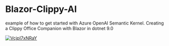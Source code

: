 # Blazor-Clippy-AI

example of how to get started with Azure OpenAI Semantic Kernel. Creating a Clippy Office Companion with Blazor in dotnet 9.0

[![VcjpI7xNRaY](https://img.youtube.com/vi/VcjpI7xNRaY/0.jpg)](http://www.youtube.com/watch?v=VcjpI7xNRaY)

